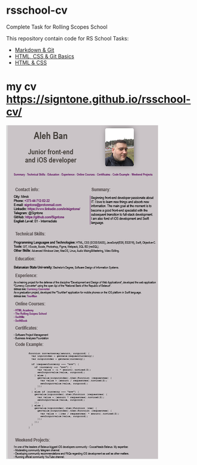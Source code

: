 # rsschool-cv

Complete Task for Rolling Scopes School

This repository contain code for RS School Tasks:

- [Markdown & Git](https://rolling-scopes-school.github.io/roadmap/#/stage0/tasks/git-markdown)
- [HTML, CSS & Git Basics](https://rolling-scopes-school.github.io/roadmap/#/stage0/tasks/html-css-git)
- [HTML & CSS](https://rolling-scopes-school.github.io/roadmap/#/stage0/tasks/html-css)

# my cv https://signtone.github.io/rsschool-cv/

![screenshot](assets/images/Screen.png "Screenshot")

​
